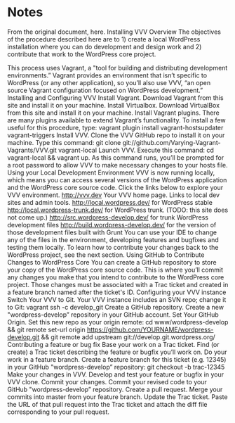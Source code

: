 # Notes
From the original document, here.
Installing VVV
Overview
The objectives of the procedure described here are to 1) create a local WordPress installation where you can do development and design work and 2) contribute that work to the WordPress core project.

This process uses Vagrant, a "tool for building and distributing development environments.” Vagrant provides an environment that isn’t specific to WordPress (or any other application), so you’ll also use VVV, “an open source Vagrant configuration focused on WordPress development.”
Installing and Configuring VVV
Install Vagrant. Download Vagrant from this site and install it on your machine.
Install Virtualbox. Download VirtualBox from this site and install it on your machine.
Install Vagrant plugins. There are many plugins available to extend Vagrant’s functionality. To install a few useful for this procedure, type: vagrant plugin install vagrant-hostsupdater vagrant-triggers
Install VVV. Clone the VVV GitHub repo to install it on your machine. Type this command: git clone git://github.com/Varying-Vagrant-Vagrants/VVV.git vagrant-local
Launch VVV. Execute this command: cd vagrant-local && vagrant up. As this command runs, you’ll be prompted for a root password to allow VVV to make necessary changes to your hosts file.
Using your Local Development Environment
VVV is now running locally, which means you can access several versions of the WordPress application and the WordPress core source code. Click the links below to explore your VVV environment.
http://vvv.dev Your VVV home page. Links to local dev sites and admin tools.
http://local.wordpress.dev/ for WordPress stable
http://local.wordpress-trunk.dev/ for WordPress trunk. (TODO: this site does not come up.)
http://src.wordpress-develop.dev/ for trunk WordPress development files
http://build.wordpress-develop.dev/ for the version of those development files built with Grunt
You can use your IDE to change any of the files in the environment, developing features and bugfixes and testing them locally. To learn how to contribute your changes back to the WordPress project, see the next section.
Using GitHub to Contribute Changes to WordPress Core
You can create a GitHub repository to store your copy of the WordPress core source code. This is where you’ll commit any changes you make that you intend to contribute to the WordPress core project. Those changes must be associated with a Trac ticket and created in a feature branch named after the ticket's ID. 
Configuring your VVV instance
Switch Your VVV to Git. Your VVV instance includes an SVN repo; change it to Git: vagrant ssh -c develop_git
Create a GitHub repository. Create a new "wordpress-develop” repository in your GitHub account.
Set Your GitHub Origin. Set this new repo as your origin remote: cd www/wordpress-develop && git remote set-url origin https://github.com/YOURNAME/wordpress-develop.git && git remote add upstream git://develop.git.wordpress.org/
Contributing a feature or bug fix
Base your work on a Trac ticket. Find (or create) a Trac ticket describing the feature or bugfix you’ll work on.
Do your work in a feature branch. Create a feature branch for this ticket (e.g. 12345) in your GitHub "wordpress-develop” repository: git checkout -b trac-12345
Make your changes in VVV. Develop and test your feature or bugfix in your VVV clone.
Commit your changes. Commit your revised code to your GitHub "wordpress-develop” repository.
Create a pull request. Merge your commits into master from your feature branch.
Update the Trac ticket. Paste the URL of that pull request into the Trac ticket and attach the diff file corresponding to your pull request.
